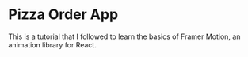 # Pizza Order App

This is a tutorial that I followed to learn the basics of Framer Motion, an animation library for React.
